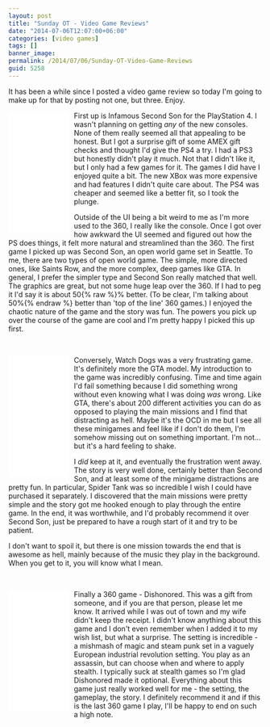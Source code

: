 ```yaml
---
layout: post
title: "Sunday OT - Video Game Reviews"
date: "2014-07-06T12:07:00+06:00"
categories: [video games]
tags: []
banner_image: 
permalink: /2014/07/06/Sunday-OT-Video-Game-Reviews
guid: 5258
---
```


<p>
It has been a while since I posted a video game review so today I'm going to make up for that by posting not one, but three. Enjoy.
</p>
<!--more-->
<p>
<iframe style="width:120px;height:240px;float:left;margin-right:10px" marginwidth="0" marginheight="0" scrolling="no" frameborder="0" src="//ws-na.amazon-adsystem.com/widgets/q?ServiceVersion=20070822&OneJS=1&Operation=GetAdHtml&MarketPlace=US&source=ac&ref=qf_sp_asin_til&ad_type=product_link&tracking_id=raymondcamden-20&marketplace=amazon&region=US&placement=B00BGAA0SU&asins=B00BGAA0SU&linkId=LFBSQ5F6PDXZY5UL&show_border=true&link_opens_in_new_window=false">
</iframe>

First up is Infamous Second Son for the PlayStation 4. I wasn't planning on getting <i>any</i> of the new consoles. None of them really seemed all that appealing to be honest. But I got a surprise gift of some AMEX gift checks and thought I'd give the PS4 a try. I had a PS3 but honestly didn't play it much. Not that I didn't like it, but I only had a few games for it. The games I did have I enjoyed quite a bit. The new XBox was more expensive and had features I didn't quite care about. The PS4 was cheaper and seemed like a better fit, so I took the plunge. 
</p>

<p>
Outside of the UI being a bit weird to me as I'm more used to the 360, I really like the console. Once I got over how awkward the UI seemed and figured out how the PS does things, it felt more natural and streamlined than the 360. The first game I picked up was Second Son, an open world game set in Seattle. To me, there are two types of open world game. The simple, more directed ones, like Saints Row, and the more complex, deep games like GTA. In general, I prefer the simpler type and Second Son really matched that well. The graphics are great, but not some huge leap over the 360. If I had to peg it I'd say it is about 50{% raw %}% better. (To be clear, I'm talking about 50%{% endraw %} better than 'top of the line' 360 games.) I enjoyed the chaotic nature of the game and the story was fun. The powers you pick up over the course of the game are cool and I'm pretty happy I picked this up first.
</p>

<br clear="left">

<p>
<iframe style="width:120px;height:240px;float:left;margin-right:10px" marginwidth="0" marginheight="0" scrolling="no" frameborder="0" src="//ws-na.amazon-adsystem.com/widgets/q?ServiceVersion=20070822&OneJS=1&Operation=GetAdHtml&MarketPlace=US&source=ac&ref=tf_til&ad_type=product_link&tracking_id=raymondcamden-20&marketplace=amazon&region=US&placement=B00BI83EVU&asins=B00BI83EVU&linkId=N5RCVXPODQXAALZM&show_border=true&link_opens_in_new_window=false">
</iframe>
Conversely, Watch Dogs was a very frustrating game. It's definitely more the GTA model. My introduction to the game was incredibly confusing. Time and time again I'd fail something because I did something wrong without even knowing what I was doing <i>was</i> wrong. Like GTA, there's about 200 different activities you can do as opposed to playing the main missions and I find that distracting as hell. Maybe it's the OCD in me but I see all these minigames and feel like if I don't do them, I'm somehow missing out on something important. I'm not... but it's a hard feeling to shake.
</p>

<p>
I <i>did</i> keep at it, and eventually the frustration went away. The story is very well done, certainly better than Second Son, and at least some of the minigame distractions are pretty fun. In particular, Spider Tank was so incredible I wish I could have purchased it separately. I discovered that the main missions were pretty simple and the story got me hooked enough to play through the entire game. In the end, it was worthwhile, and I'd probably recommend it over Second Son, just be prepared to have a rough start of it and try to be patient.
</p>

<p>
I don't want to spoil it, but there is one mission towards the end that is awesome as hell, mainly because of the music they play in the background. When you get to it, you will know what I mean. 
</p>

<br clear="left">
<p>
<iframe style="width:120px;height:240px;float:left;margin-right:10px" marginwidth="0" marginheight="0" scrolling="no" frameborder="0" src="//ws-na.amazon-adsystem.com/widgets/q?ServiceVersion=20070822&OneJS=1&Operation=GetAdHtml&MarketPlace=US&source=ac&ref=tf_til&ad_type=product_link&tracking_id=raymondcamden-20&marketplace=amazon&region=US&placement=B005C2D2MO&asins=B005C2D2MO&linkId=2IOCFNKAKVZNYE4H&show_border=true&link_opens_in_new_window=false">
</iframe>

Finally a 360 game - Dishonored. This was a gift from someone, and if you are that person, please let me know. It arrived while I was out of town and my wife didn't keep the receipt. I didn't know anything about this game and I don't even remember when I added it to my wish list, but what a surprise. The setting is incredible - a mishmash of magic and steam punk set in a vaguely European industrial revolution setting. You play as an assassin, but can choose when and where to apply stealth. I typically suck at stealth games so I'm glad Dishonored made it optional. Everything about this game just really worked well for me - the setting, the gameplay, the story. I definitely recommend it and if this is the last 360 game I play, I'll be happy to end on such a high note. 
</p>
<br clear="left">